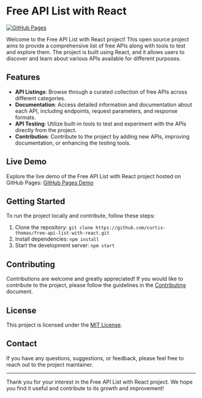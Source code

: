 # Free API List with React

[![GitHub Pages](https://img.shields.io/badge/GitHub%20Pages-Live%20Demo-blue)](https://curtis-thomas.github.io/free-api-list-with-react/)

Welcome to the Free API List with React project! This open source project aims to provide a comprehensive list of free APIs along with tools to test and explore them. The project is built using React, and it allows users to discover and learn about various APIs available for different purposes.

## Features

- **API Listings**: Browse through a curated collection of free APIs across different categories.
- **Documentation**: Access detailed information and documentation about each API, including endpoints, request parameters, and response formats.
- **API Testing**: Utilize built-in tools to test and experiment with the APIs directly from the project.
- **Contribution**: Contribute to the project by adding new APIs, improving documentation, or enhancing the testing tools.

## Live Demo

Explore the live demo of the Free API List with React project hosted on GitHub Pages: [GitHub Pages Demo](https://curtis-thomas.github.io/free-api-list-with-react/)

## Getting Started

To run the project locally and contribute, follow these steps:

1. Clone the repository: `git clone https://github.com/curtis-thomas/free-api-list-with-react.git`
2. Install dependencies: `npm install`
3. Start the development server: `npm start`

## Contributing

Contributions are welcome and greatly appreciated! If you would like to contribute to the project, please follow the guidelines in the [Contributing](CONTRIBUTING.md) document.

## License

This project is licensed under the [MIT License](LICENSE).

## Contact

If you have any questions, suggestions, or feedback, please feel free to reach out to the project maintainer.

---

Thank you for your interest in the Free API List with React project. We hope you find it useful and contribute to its growth and improvement!
